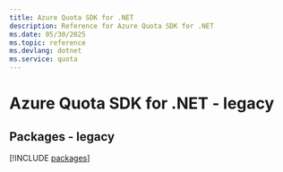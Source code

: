 ```yaml
---
title: Azure Quota SDK for .NET
description: Reference for Azure Quota SDK for .NET
ms.date: 05/30/2025
ms.topic: reference
ms.devlang: dotnet
ms.service: quota
---
```

# Azure Quota SDK for .NET - legacy
## Packages - legacy
[!INCLUDE [packages](quota-index.md)]